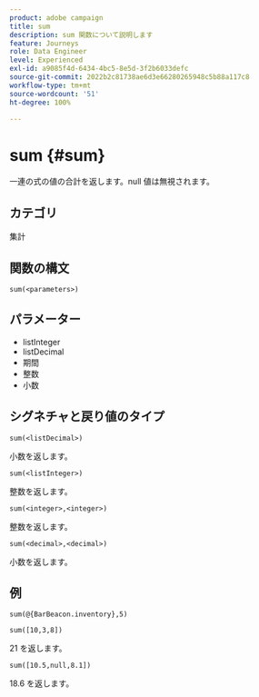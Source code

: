 ```yaml
---
product: adobe campaign
title: sum
description: sum 関数について説明します
feature: Journeys
role: Data Engineer
level: Experienced
exl-id: a9085f4d-6434-4bc5-8e5d-3f2b6033defc
source-git-commit: 2022b2c81738ae6d3e66280265948c5b88a117c8
workflow-type: tm+mt
source-wordcount: '51'
ht-degree: 100%

---
```


# sum {#sum}

 一連の式の値の合計を返します。null 値は無視されます。

## カテゴリ

集計

## 関数の構文

`sum(<parameters>)`

## パラメーター

* listInteger
* listDecimal
* 期間
* 整数
* 小数

## シグネチャと戻り値のタイプ

`sum(<listDecimal>)`

小数を返します。

`sum(<listInteger>)`

整数を返します。

`sum(<integer>,<integer>)`

整数を返します。

`sum(<decimal>,<decimal>)`

小数を返します。

## 例

`sum(@{BarBeacon.inventory},5)`

`sum([10,3,8])`

21 を返します。

`sum([10.5,null,8.1])`

18.6 を返します。
